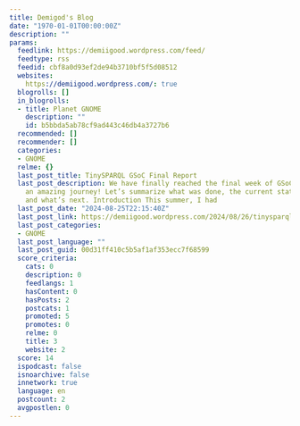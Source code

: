 ```yaml
---
title: Demigod's Blog
date: "1970-01-01T00:00:00Z"
description: ""
params:
  feedlink: https://demiigood.wordpress.com/feed/
  feedtype: rss
  feedid: cbf8a0d93ef2de94b3710bf5f5d08512
  websites:
    https://demiigood.wordpress.com/: true
  blogrolls: []
  in_blogrolls:
  - title: Planet GNOME
    description: ""
    id: b5bbda5ab78cf9ad443c46db4a3727b6
  recommended: []
  recommender: []
  categories:
  - GNOME
  relme: {}
  last_post_title: TinySPARQL GSoC Final Report
  last_post_description: We have finally reached the final week of GSoC. It has been
    an amazing journey! Let’s summarize what was done, the current state of the project
    and what’s next. Introduction This summer, I had
  last_post_date: "2024-08-25T22:15:40Z"
  last_post_link: https://demiigood.wordpress.com/2024/08/26/tinysparql-gsoc-final-report/
  last_post_categories:
  - GNOME
  last_post_language: ""
  last_post_guid: 00d31ff410c5b5af1af353ecc7f68599
  score_criteria:
    cats: 0
    description: 0
    feedlangs: 1
    hasContent: 0
    hasPosts: 2
    postcats: 1
    promoted: 5
    promotes: 0
    relme: 0
    title: 3
    website: 2
  score: 14
  ispodcast: false
  isnoarchive: false
  innetwork: true
  language: en
  postcount: 2
  avgpostlen: 0
---
```

